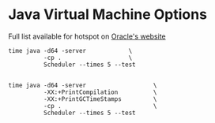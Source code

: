 Java Virtual Machine Options
============================

Full list available for hotspot on [Oracle's website](http://docs.oracle.com/javase/8/docs/technotes/tools/unix/java.html)

    time java -d64 -server            \
              -cp .                   \
              Scheduler --times 5 --test
    

    time java -d64 -server                   \
              -XX:+PrintCompilation          \
              -XX:+PrintGCTimeStamps         \
              -cp .                          \
              Scheduler --times 5 --test


